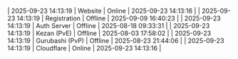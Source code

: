 | 2025-09-23 14:13:19 | Website | Online | 2025-09-23 14:13:16 |
| 2025-09-23 14:13:19 | Registration | Offline | 2025-09-09 16:40:23 |
| 2025-09-23 14:13:19 | Auth Server | Offline | 2025-08-18 09:33:31 |
| 2025-09-23 14:13:19 | Kezan (PvE) | Offline | 2025-08-03 17:58:02 |
| 2025-09-23 14:13:19 | Gurubashi (PvP) | Offline | 2025-08-23 21:44:06 |
| 2025-09-23 14:13:19 | Cloudflare | Online | 2025-09-23 14:13:16 |
